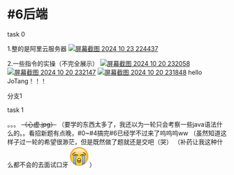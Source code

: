 # \#6后端

task 0

1.整的是阿里云服务器
[![屏幕截图 2024 10 23 224437](https://img.z4a.net/images/2024/10/23/-2024-10-23-224437.png)](https://img.z4a.net/image/%E5%B1%8F%E5%B9%95%E6%88%AA%E5%9B%BE-2024-10-23-224437.37WFd)

2.一些指令的实操（不完全展示）
[![屏幕截图 2024 10 20 232058](https://img.z4a.net/images/2024/10/23/-2024-10-20-232058.png)](https://img.z4a.net/image/%E5%B1%8F%E5%B9%95%E6%88%AA%E5%9B%BE-2024-10-20-232058.37V3j)
[![屏幕截图 2024 10 20 232147](https://img.z4a.net/images/2024/10/23/-2024-10-20-232147.png)](https://img.z4a.net/image/%E5%B1%8F%E5%B9%95%E6%88%AA%E5%9B%BE-2024-10-20-232147.37kit)
[![屏幕截图 2024 10 20 231848](https://img.z4a.net/images/2024/10/23/-2024-10-20-231848.png)](https://img.z4a.net/image/%E5%B1%8F%E5%B9%95%E6%88%AA%E5%9B%BE-2024-10-20-231848.37EDx)
hello JoTang！！！

分支1

task 1

。。。
~~（心虚.jpg）~~
（要学的东西太多了，我还以为一轮只会考察一些java语法什么的。。看招新题有点晚，#0~#4搞完#6已经学不过来了呜呜呜ww
（虽然知道这样子过一轮的希望很渺茫，但是既然做了题就还是交吧（哭）
（补药让我这种什么都不会的去面试口牙![alt text](004E5596.png)）